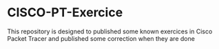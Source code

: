 # CISCO-PT-Exercice
This repository is designed to published some known exercices in Cisco Packet Tracer and published some correction when they are done
